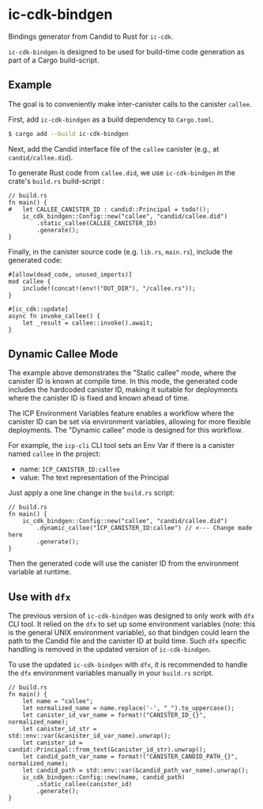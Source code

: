 # ic-cdk-bindgen

Bindings generator from Candid to Rust for `ic-cdk`.

`ic-cdk-bindgen` is designed to be used for build-time code generation as part of a Cargo build-script.

## Example

The goal is to conveniently make inter-canister calls to the canister `callee`.

First, add `ic-cdk-bindgen` as a build dependency to `Cargo.toml`.

```bash
$ cargo add --build ic-cdk-bindgen
```

Next, add the Candid interface file of the `callee` canister (e.g., at `candid/callee.did`).

To generate Rust code from `callee.did`, we use `ic-cdk-bindgen` in the crate's `build.rs` build-script :

```rust,no_run
// build.rs
fn main() {
#   let CALLEE_CANISTER_ID : candid::Principal = todo!();
    ic_cdk_bindgen::Config::new("callee", "candid/callee.did")
        .static_callee(CALLEE_CANISTER_ID)
        .generate();
}
```

Finally, in the canister source code (e.g. `lib.rs`, `main.rs`), include the generated code:

```rust,ignore
#[allow(dead_code, unused_imports)]
mod callee {
    include!(concat!(env!("OUT_DIR"), "/callee.rs"));
}

#[ic_cdk::update]
async fn invoke_callee() {
    let _result = callee::invoke().await;
}
```

## Dynamic Callee Mode

The example above demonstrates the "Static callee" mode, where the canister ID is known at compile time.
In this mode, the generated code includes the hardcoded canister ID, making it suitable for deployments
where the canister ID is fixed and known ahead of time.

The ICP Environment Variables feature enables a workflow where the canister ID can be set via
environment variables, allowing for more flexible deployments. The "Dynamic callee" mode is designed for this workflow.

For example, the `icp-cli` CLI tool sets an Env Var if there is a canister named `callee` in the project:
- name: `ICP_CANISTER_ID:callee`
- value: The text representation of the Principal

Just apply a one line change in the `build.rs` script:

```rust,no_run
// build.rs
fn main() {
    ic_cdk_bindgen::Config::new("callee", "candid/callee.did")
        .dynamic_callee("ICP_CANISTER_ID:callee") // <--- Change made here
        .generate();
}
```

Then the generated code will use the canister ID from the environment variable at runtime.

## Use with `dfx`

The previous version of `ic-cdk-bindgen` was designed to only work with `dfx` CLI tool.
It relied on the `dfx` to set up some environment variables (note: this is the general UNIX environment variable),
so that bindgen could learn the path to the Candid file and the canister ID at build time.
Such `dfx` specific handling is removed in the updated version of `ic-cdk-bindgen`.

To use the updated `ic-cdk-bindgen` with `dfx`, it is recommended to handle the `dfx` environment variables manually in your `build.rs` script.

```rust,no_run
// build.rs
fn main() {
    let name = "callee";
    let normalized_name = name.replace('-', "_").to_uppercase();
    let canister_id_var_name = format!("CANISTER_ID_{}", normalized_name);
    let canister_id_str = std::env::var(&canister_id_var_name).unwrap();
    let canister_id = candid::Principal::from_text(&canister_id_str).unwrap();
    let candid_path_var_name = format!("CANISTER_CANDID_PATH_{}", normalized_name);
    let candid_path = std::env::var(&candid_path_var_name).unwrap();
    ic_cdk_bindgen::Config::new(name, candid_path)
        .static_callee(canister_id)
        .generate();
}
```
